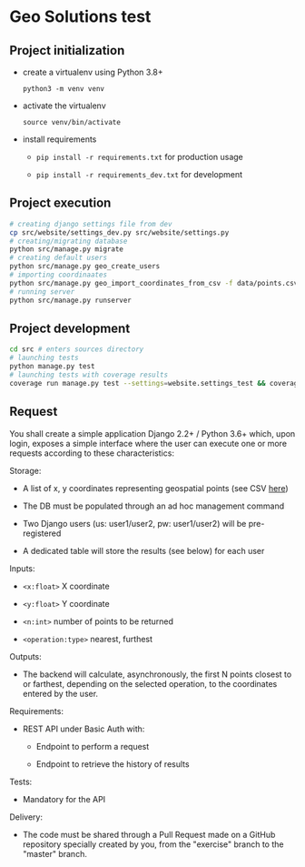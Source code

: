 # Geo Solutions test

## Project initialization

- create a virtualenv using Python 3.8+

    `python3 -m venv venv`

- activate the virtualenv

    `source venv/bin/activate`

- install requirements

    - `pip install -r requirements.txt` for production usage

    - `pip install -r requirements_dev.txt` for development


## Project execution

```sh
# creating django settings file from dev
cp src/website/settings_dev.py src/website/settings.py
# creating/migrating database
python src/manage.py migrate
# creating default users
python src/manage.py geo_create_users
# importing coordinaates
python src/manage.py geo_import_coordinates_from_csv -f data/points.csv
# running server
python src/manage.py runserver
```

## Project development

```sh
cd src # enters sources directory
# launching tests
python manage.py test
# launching tests with coverage results
coverage run manage.py test --settings=website.settings_test && coverage report -m && coverage html
```


## Request

You shall create a simple application Django 2.2+ / Python 3.6+ which,
upon login, exposes a simple interface where the user can execute one or more
requests according to these characteristics:

Storage:
- A list of x, y coordinates representing geospatial points
    (see CSV [here](data/points.csv))

- The DB must be populated through an ad hoc management command

- Two Django users (us: user1/user2, pw: user1/user2) will be pre-registered 

- A dedicated table will store the results (see below) for each user


Inputs:

- `<x:float>` X coordinate

- `<y:float>` Y coordinate

- `<n:int>` number of points to be returned

- `<operation:type>` nearest, furthest


Outputs:

- The backend will calculate, asynchronously, the first N points closest to
    or farthest, depending on the selected operation, to the coordinates
    entered by the user.


Requirements:

- REST API under Basic Auth with:

    - Endpoint to perform a request

    - Endpoint to retrieve the history of results


Tests:

- Mandatory for the API

Delivery:

- The code must be shared through a Pull Request made on a GitHub repository
    specially created by you, from the "exercise" branch to the "master" branch.
